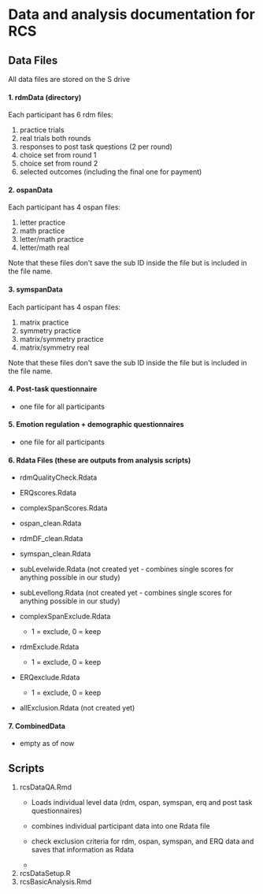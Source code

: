 # Data and analysis documentation for RCS

## Data Files

All data files are stored on the S drive

#### 1. rdmData (directory)

Each participant has 6 rdm files:

1.  practice trials
2.  real trials both rounds
3.  responses to post task questions (2 per round)
4.  choice set from round 1
5.  choice set from round 2
6.  selected outcomes (including the final one for payment)

#### 2. ospanData

Each participant has 4 ospan files:

1.  letter practice
2.  math practice
3.  letter/math practice
4.  letter/math real

Note that these files don't save the sub ID inside the file but is included in the file name.

#### 3. symspanData

Each participant has 4 ospan files:

1.  matrix practice
2.  symmetry practice
3.  matrix/symmetry practice
4.  matrix/symmetry real

Note that these files don't save the sub ID inside the file but is included in the file name.

#### 4. Post-task questionnaire 

-   one file for all participants

#### 5. Emotion regulation + demographic questionnaires

-   one file for all participants

#### 6. Rdata Files (these are outputs from analysis scripts)

-   rdmQualityCheck.Rdata

-   ERQscores.Rdata

-   complexSpanScores.Rdata

-   ospan_clean.Rdata

-   rdmDF_clean.Rdata

-   symspan_clean.Rdata

-   subLevelwide.Rdata (not created yet - combines single scores for anything possible in our study)

-   subLevellong.Rdata (not created yet - combines single scores for anything possible in our study)

-   complexSpanExclude.Rdata

    -   1 = exclude, 0 = keep

-   rdmExclude.Rdata

    -   1 = exclude, 0 = keep

-   ERQexclude.Rdata

    -   1 = exclude, 0 = keep

-   allExclusion.Rdata (not created yet)

#### 7. CombinedData

-   empty as of now

## Scripts

1.  rcsDataQA.Rmd
    -   Loads individual level data (rdm, ospan, symspan, erq and post task questionnaires)

    -   combines individual participant data into one Rdata file

    -   check exclusion criteria for rdm, ospan, symspan, and ERQ data and saves that information as Rdata

    -   
2.  rcsDataSetup.R
3.  rcsBasicAnalysis.Rmd
